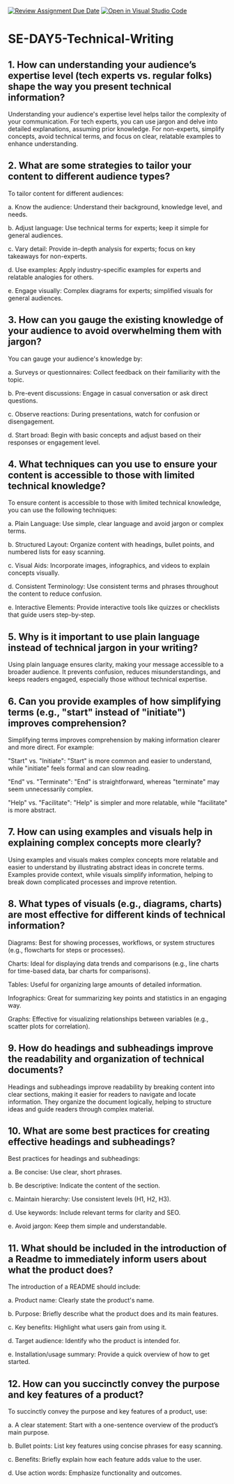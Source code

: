 [![Review Assignment Due Date](https://classroom.github.com/assets/deadline-readme-button-22041afd0340ce965d47ae6ef1cefeee28c7c493a6346c4f15d667ab976d596c.svg)](https://classroom.github.com/a/zsAR-pyY)
[![Open in Visual Studio Code](https://classroom.github.com/assets/open-in-vscode-2e0aaae1b6195c2367325f4f02e2d04e9abb55f0b24a779b69b11b9e10269abc.svg)](https://classroom.github.com/online_ide?assignment_repo_id=16298475&assignment_repo_type=AssignmentRepo)
# SE-DAY5-Technical-Writing
## 1. How can understanding your audience’s expertise level (tech experts vs. regular folks) shape the way you present technical information?

Understanding your audience's expertise level helps tailor the complexity of your communication. For tech experts, you can use jargon and delve into detailed explanations, assuming prior knowledge. For non-experts, simplify concepts, avoid technical terms, and focus on clear, relatable examples to enhance understanding.

## 2. What are some strategies to tailor your content to different audience types?

To tailor content for different audiences:

a. Know the audience: Understand their background, knowledge level, and needs.

b. Adjust language: Use technical terms for experts; keep it simple for general audiences.

c. Vary detail: Provide in-depth analysis for experts; focus on key takeaways for non-experts.

d. Use examples: Apply industry-specific examples for experts and relatable analogies for others.

e. Engage visually: Complex diagrams for experts; simplified visuals for general audiences.
   
## 3. How can you gauge the existing knowledge of your audience to avoid overwhelming them with jargon?

You can gauge your audience's knowledge by:

a. Surveys or questionnaires: Collect feedback on their familiarity with the topic.

b. Pre-event discussions: Engage in casual conversation or ask direct questions.

c. Observe reactions: During presentations, watch for confusion or disengagement.

d. Start broad: Begin with basic concepts and adjust based on their responses or engagement level.

## 4. What techniques can you use to ensure your content is accessible to those with limited technical knowledge?

To ensure content is accessible to those with limited technical knowledge, you can use the following techniques:

a. Plain Language: Use simple, clear language and avoid jargon or complex terms.

b. Structured Layout: Organize content with headings, bullet points, and numbered lists for easy scanning.

c. Visual Aids: Incorporate images, infographics, and videos to explain concepts visually.

d. Consistent Terminology: Use consistent terms and phrases throughout the content to reduce confusion.

e. Interactive Elements: Provide interactive tools like quizzes or checklists that guide users step-by-step.

## 5. Why is it important to use plain language instead of technical jargon in your writing?

Using plain language ensures clarity, making your message accessible to a broader audience. It prevents confusion, reduces misunderstandings, and keeps readers engaged, especially those without technical expertise.

## 6. Can you provide examples of how simplifying terms (e.g., "start" instead of "initiate") improves comprehension?

Simplifying terms improves comprehension by making information clearer and more direct. For example:

"Start" vs. "Initiate": "Start" is more common and easier to understand, while "initiate" feels formal and can slow reading.

"End" vs. "Terminate": "End" is straightforward, whereas "terminate" may seem unnecessarily complex.

"Help" vs. "Facilitate": "Help" is simpler and more relatable, while "facilitate" is more abstract.

## 7. How can using examples and visuals help in explaining complex concepts more clearly?

Using examples and visuals makes complex concepts more relatable and easier to understand by illustrating abstract ideas in concrete terms. Examples provide context, while visuals simplify information, helping to break down complicated processes and improve retention.

## 8. What types of visuals (e.g., diagrams, charts) are most effective for different kinds of technical information?

Diagrams: Best for showing processes, workflows, or system structures (e.g., flowcharts for steps or processes).

Charts: Ideal for displaying data trends and comparisons (e.g., line charts for time-based data, bar charts for comparisons).

Tables: Useful for organizing large amounts of detailed information.

Infographics: Great for summarizing key points and statistics in an engaging way.

Graphs: Effective for visualizing relationships between variables (e.g., scatter plots for correlation).

## 9. How do headings and subheadings improve the readability and organization of technical documents?

Headings and subheadings improve readability by breaking content into clear sections, making it easier for readers to navigate and locate information. They organize the document logically, helping to structure ideas and guide readers through complex material.

## 10. What are some best practices for creating effective headings and subheadings?

Best practices for headings and subheadings:

a. Be concise: Use clear, short phrases.

b. Be descriptive: Indicate the content of the section.

c. Maintain hierarchy: Use consistent levels (H1, H2, H3).

d. Use keywords: Include relevant terms for clarity and SEO.

e. Avoid jargon: Keep them simple and understandable.

## 11. What should be included in the introduction of a Readme to immediately inform users about what the product does?

The introduction of a README should include:

a. Product name: Clearly state the product's name.

b.  Purpose: Briefly describe what the product does and its main features.

c. Key benefits: Highlight what users gain from using it.

d. Target audience: Identify who the product is intended for.

e. Installation/usage summary: Provide a quick overview of how to get started.

## 12. How can you succinctly convey the purpose and key features of a product?
To succinctly convey the purpose and key features of a product, use:

a. A clear statement: Start with a one-sentence overview of the product’s main purpose.

b. Bullet points: List key features using concise phrases for easy scanning.

c. Benefits: Briefly explain how each feature adds value to the user.

d. Use action words: Emphasize functionality and outcomes.
